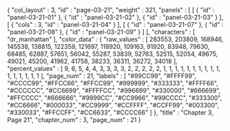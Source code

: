 {
  "col_layout" : 3,
  "id" : "page-03-21",
  "weight" : 321,
  "panels" : [
    [
      {
        "id" : "panel-03-21-01"
      },
      {
        "id" : "panel-03-21-02"
      },
      {
        "id" : "panel-03-21-03"
      }
    ],
    [
      {
        "cols" : 3,
        "id" : "panel-03-21-04"
      }
    ],
    [
      {
        "id" : "panel-03-21-07"
      },
      {
        "id" : "panel-03-21-08"
      },
      {
        "id" : "panel-03-21-09"
      }
    ]
  ],
  "characters" : [
    "dr_manhattan"
  ],
  "color_data" : {
    "raw_values" : [
      283553,
      203809,
      168946,
      145538,
      138815,
      122359,
      121697,
      118920,
      109163,
      91920,
      83948,
      79630,
      68485,
      62887,
      57651,
      56042,
      55287,
      53839,
      52763,
      52515,
      52054,
      49675,
      49021,
      45200,
      41962,
      41758,
      38233,
      36311,
      36272,
      34018
    ],
    "percent_values" : [
      9,
      6,
      5,
      4,
      4,
      3,
      3,
      3,
      3,
      2,
      2,
      2,
      2,
      2,
      1,
      1,
      1,
      1,
      1,
      1,
      1,
      1,
      1,
      1,
      1,
      1,
      1,
      1,
      1,
      1
    ],
    "page_num" : 21,
    "labels" : [
      "#99CC99",
      "#FFFF99",
      "#CCCC99",
      "#FFCC66",
      "#FFCC99",
      "#999999",
      "#333333",
      "#FFFF66",
      "#CCCCCC",
      "#CC6699",
      "#FFFFCC",
      "#996699",
      "#330000",
      "#666699",
      "#FFCCCC",
      "#666666",
      "#9999CC",
      "#CC9966",
      "#99CCCC",
      "#333300",
      "#CC6666",
      "#000033",
      "#CC9999",
      "#CCFFFF",
      "#CCFF99",
      "#003300",
      "#330033",
      "#FFCCFF",
      "#CC6633",
      "#CCCC66"
    ]
  },
  "title" : "Chapter 3, Page 21",
  "chapter_num" : 3,
  "page_num" : 21
}
